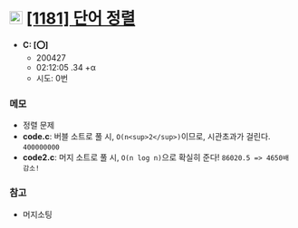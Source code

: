 # <img src='https://doky.space/assets/icpclev/s5.svg' height=23px> [[1181] 단어 정렬](http://icpc.me/1181)

- **C: [:o:]**
  - 200427
  - 02:12:05 .34 +α
  - 시도: 0번

### 메모
 - 정렬 문제
 - **code.c**: 버블 소트로 풀 시, `O(n<sup>2</sup>)`이므로, 시관초과가 걸린다. `400000000`
 - **code2.c**: 머지 소트로 풀 시, `O(n log n)`으로 확실히 준다! `86020.5 => 4650배 감소!`

### 참고
 - 머지소팅
